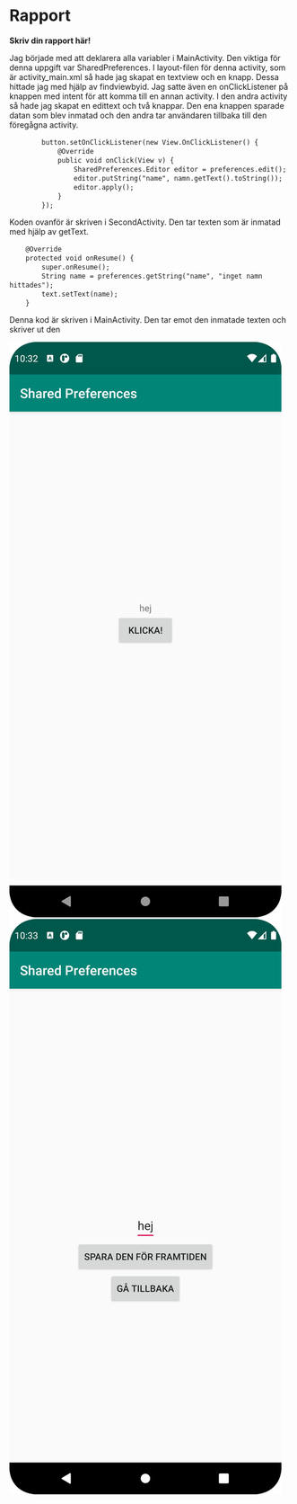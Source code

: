 
# Rapport

**Skriv din rapport här!**

Jag började med att deklarera alla variabler i MainActivity. Den viktiga för denna uppgift var SharedPreferences. I layout-filen för denna activity, som är activity_main.xml så hade jag skapat en textview och en knapp. Dessa hittade jag med hjälp av findviewbyid. Jag satte även en onClickListener på knappen med intent för att komma till en annan activity. I den andra activity så hade jag skapat en edittext och två knappar. Den ena knappen sparade datan som blev inmatad och den andra tar användaren tillbaka till den föregågna activity.

```
        button.setOnClickListener(new View.OnClickListener() {
            @Override
            public void onClick(View v) {
                SharedPreferences.Editor editor = preferences.edit();
                editor.putString("name", namn.getText().toString());
                editor.apply();
            }
        });
```

Koden ovanför är skriven i SecondActivity. Den tar texten som är inmatad med hjälp av getText.

```
    @Override
    protected void onResume() {
        super.onResume();
        String name = preferences.getString("name", "inget namn hittades");
        text.setText(name);
    }
```
Denna kod är skriven i MainActivity. Den tar emot den inmatade texten och skriver ut den

![](pref1.png)
![](pref2.png)


